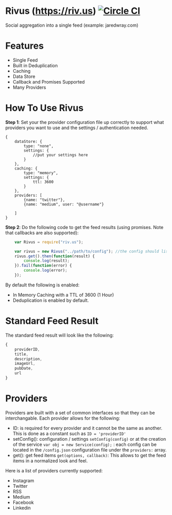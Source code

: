 # Rivus (https://riv.us) [![Circle CI](https://circleci.com/gh/jaredwray/rivus.svg?style=svg&circle-token=a205a8a619b81eb76f74b8bad198065576252fa7)](https://circleci.com/gh/jaredwray/rivus)
Social aggregation into a single feed (example: jaredwray.com)

# Features
* Single Feed
* Built in Deduplication    
* Caching
* Data Store
* Callback and Promises Supported
* Many Providers

# How To Use Rivus
**Step 1**: Set your the provider configuration file up correctly to support what providers you want to use and the settings / authentication needed.
```
{
    dataStore: {
        type: "none",
        settings: {
            //put your settings here
        }
    },
    caching: {
        type: "memory",
        settings: {
            ttl: 3600
        }
    },
    providers: [
        {name: "twitter"},
        {name: "medium", user: "@username"}

    ]
}
```
**Step 2**: Do the following code to get the feed results (using promises. Note that callbacks are also supported):
```javascript
    var Rivus = require("riv.us");

    var rivus = new Rivus("../path/to/config"); //the config should list the providers and their settings
    rivus.get().then(function(result) {
        console.log(result);
    }).fail(function(error) {
        console.log(error);
    });
```

By default the following is enabled:
* In Memory Caching with a TTL of 3600 (1 Hour)
* Deduplication is enabled by default.

# Standard Feed Result
The standard feed result will look like the following:
```javascript
{
    providerID,
    title,
    description,
    imageUrl,
    pubDate,
    url
}
```

# Providers
Providers are built with a set of common interfaces so that they can be interchangable. Each provider allows for the following:
* ID: is required for every provider and it cannot be the same as another. This is done as a constant such as ```ID = 'providerID'```
* setConfig(): configuration / settings ```setConfig(config)``` or at the creation of the service ```var obj = new Service(config);``` : each config can be located in the ```/config.json``` configuration file under the ```providers:``` array.
* get(): get feed items ```get(options, callback)```: This allows to get the feed items in a normalized look and feel.

Here is a list of providers currently supported:

* Instagram
* Twitter
* RSS
* Medium
* Facebook
* Linkedin
